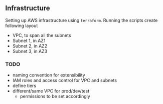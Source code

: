 ## Infrastructure
Setting up AWS infrastructure using `terraform`. Running the scripts create following layout

- VPC, to span all the subnets
- Subnet 1, in AZ1
- Subnet 2, in AZ2
- Subnet 3, in AZ3

### TODO
- naming convention for extensibility
- IAM roles and access control for VPC and subnets
- define tiers
- different/same VPC for prod/dev/test
    - permissions to be set accordingly
